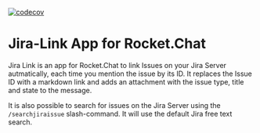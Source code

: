 [![codecov](https://codecov.io/gh/apazureck/rocketchat.app.jira-link/branch/master/graph/badge.svg)](https://codecov.io/gh/apazureck/rocketchat.app.jira-link)

# Jira-Link App for Rocket.Chat

Jira Link is an app for Rocket.Chat to link Issues on your Jira Server autmatically, each time you mention the issue by its ID. It replaces the Issue ID with a markdown link and adds an attachment with the issue type, title and state to the message.

It is also possible to search for issues on the Jira Server using the `/searchjiraissue` slash-command. It will use the default Jira free text search.